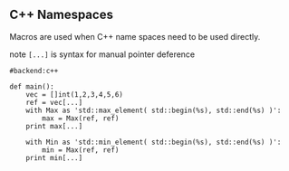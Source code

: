 C++ Namespaces
--------------
Macros are used when C++ name spaces need to be used directly.

note `[...]` is syntax for manual pointer deference

```rusthon
#backend:c++

def main():
	vec = []int(1,2,3,4,5,6)
	ref = vec[...]
	with Max as 'std::max_element( std::begin(%s), std::end(%s) )':
		max = Max(ref, ref)
	print max[...]

	with Min as 'std::min_element( std::begin(%s), std::end(%s) )':
		min = Max(ref, ref)
	print min[...]


```